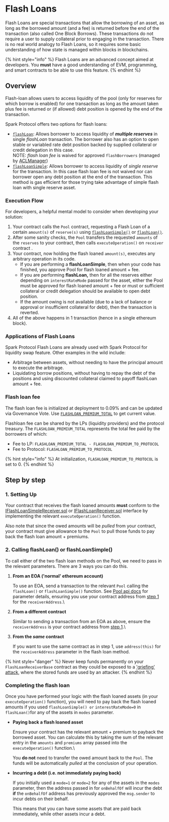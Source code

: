 # Flash Loans

Flash Loans are special transactions that allow the borrowing of an asset, as long as the borrowed amount (and a fee) is returned before the end of the transaction (also called One Block Borrows). These transactions do not require a user to supply collateral prior to engaging in the transaction. There is no real world analogy to Flash Loans, so it requires some basic understanding of how state is managed within blocks in blockchains.

{% hint style="info" %}
Flash Loans are an advanced concept aimed at developers. You **must** have a good understanding of EVM, programming, and smart contracts to be able to use this feature.
{% endhint %}

## Overview

Flash-loan allows users to access liquidity of the pool (only for reserves for which borrow is enabled) for one transaction as long as the amount taken plus fee is returned or (if allowed) debt position is opened by the end of the transaction.

Spark Protocol offers two options for flash loans:

* [`flashLoan`](../contracts/core-contracts/pool.md#flashloan): Allows borrower to access liquidity of _**multiple reserves**_ in single _flashLoan_ transaction. The borrower also has an option to open stable or variabled rate debt position backed by supplied collateral or credit delegation in this case.\
  NOTE: _flash loan fee_ is waived for approved `flashBorrowers` (managed by [ACLManager](../contracts/core-contracts/aclmanager.md))
* [`flashLoanSimple`](../contracts/core-contracts/pool.md#flashloansimple): Allows borrower to access liquidity of _single reserve_ for the transaction. In this case flash loan fee is not waived nor can borrower open any debt position at the end of the transaction. This method is gas efficient for those trying take advantage of simple flash loan with single reserve asset.

### Execution Flow

For developers, a helpful mental model to consider when developing your solution:

1. Your contract calls the `Pool` contract, requesting a Flash Loan of a certain `amount(s)` of `reserve(s)` using [`flashLoanSimple()`](../contracts/core-contracts/pool.md#flashloansimple) or [`flashLoan()`](../contracts/core-contracts/pool.md#flashloan).
2. After some sanity checks, the `Pool` transfers the requested `amounts` of the `reserves` to your contract, then calls `executeOperation()` on `receiver` contract .
3. Your contract, now holding the flash loaned `amount(s)`, executes any arbitrary operation in its code.
   * If you are performing a **flashLoanSimple**, then when your code has finished, you approve Pool for flash loaned amount + fee.
   * If you are performing **flashLoan,** then for all the reserves either depending on `interestRateMode` passed for the asset, either the Pool must be approved for flash loaned amount + fee or must or sufficient collateral or credit delegation should be available to open debt position.
   * If the amount owing is not available (due to a lack of balance or approval or insufficient collateral for debt), then the transaction is reverted.
4. All of the above happens in 1 transaction (hence in a single ethereum block).

### Applications of Flash Loans

Spark Protocol Flash Loans are already used with Spark Protocol for liquidity swap feature. Other examples in the wild include:

* Arbitrage between assets, without needing to have the principal amount to execute the arbitrage.
* Liquidating borrow positions, without having to repay the debt of the positions and using discounted collateral claimed to payoff flashLoan amount + fee.

### Flash loan fee

The flash loan fee is initialized at deployment to 0.09% and can be updated via Governance Vote. Use [`FLASHLOAN_PREMIUM_TOTAL`](../contracts/core-contracts/pool.md#flashloan\_premium\_total) to get current value.

Flashloan fee can be shared by the LPs (liquidity providers) and the protocol treasury. The `FLASHLOAN_PREMIUM_TOTAL` represents the total fee paid by the borrowers of which:

* Fee to LP: `FLASHLOAN_PREMIUM_TOTAL - FLASHLOAN_PREMIUM_TO_PROTOCOL`
* Fee to Protocol: `FLASHLOAN_PREMIUM_TO_PROTOCOL`

{% hint style="info" %}
At initialization, `FLASHLOAN_PREMIUM_TO_PROTOCOL` is set to 0.
{% endhint %}

## Step by step

### 1. Setting Up

Your contract that receives the flash loaned amounts **must** conform to the [IFlashLoanSimpleReceiver.sol](https://github.com/aave/aave-v3-core/blob/master/contracts/flashloan/interfaces/IFlashLoanSimpleReceiver.sol) or [IFlashLoanReceiver.sol](https://github.com/aave/aave-v3-core/blob/master/contracts/flashloan/interfaces/IFlashLoanReceiver.sol) interface by implementing the relevant `executeOperation()` function.

Also note that since the owed amounts will be _pulled_ from your contract, your contract must give allowance to the `Pool` to pull those funds to pay back the flash loan amount + premiums.

### 2. Calling flashLoan() or flashLoanSimple()

To call either of the two flash loan methods on the Pool, we need to pass in the relevant parameters. There are 3 ways you can do this.

1.  **From an EOA ('normal' ethereum account)**

    To use an EOA, send a transaction to the relevant `Pool` calling the `flashLoan()` or `flashLoanSimple()` function. See [Pool api docs](../contracts/core-contracts/pool.md) for parameter details, ensuring you use your contract address from [step 1](flash-loans.md#1.-setting-up) for the `receiverAddress`.\\
2.  **From a different contract**

    Similar to sending a transaction from an EOA as above, ensure the `receiverAddress` is your contract address from [step 1](flash-loans.md#1.-setting-up).\\
3.  **From the **_**same**_** contract**

    If you want to use the same contract as in step 1, use `address(this)` for the `receiverAddress` parameter in the flash loan method.

{% hint style="danger" %}
Never keep funds permanently on your `FlashLoanReceiverBase` contract as they could be exposed to a ['griefing' attack](https://ethereum.stackexchange.com/a/92457/19365), where the stored funds are used by an attacker.
{% endhint %}

### Completing the flash loan

Once you have performed your logic with the flash loaned assets (in your `executeOperation()` function), you will need to pay back the flash loaned amounts if you used `flashLoanSimple() or` `interestRateMode=0` in `flashLoan()`for any of the assets in `modes` parameter.

*   **Paying back a flash loaned asset**

    Ensure your contract has the relevant amount + premium to payback the borrowed asset. You can calculate this by taking the sum of the relevant entry in the `amounts` and `premiums` array passed into the `executeOperation()` function.\\

    You **do not** need to transfer the owed amount back to the `Pool`. The funds will be automatically _pulled_ at the conclusion of your operation.
*   **Incurring a debt (i.e. not immediately paying back)**

    If you initially used a `mode=1` or `mode=2` for any of the assets in the `modes` parameter, then the address passed in for `onBehalfOf` will incur the debt **if** the `onBehalfOf` address has previously approved the `msg.sender` to incur debts on their behalf.

    This means that you can have some assets that are paid back immediately, while other assets incur a debt.
